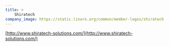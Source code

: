 ```yaml
---
title: >
    Shiratech
company_image: https://static.linaro.org/common/member-logos/shiratech.jpg
---
```

[http://www.shiratech-solutions.com/](http://www.shiratech-solutions.com/)
